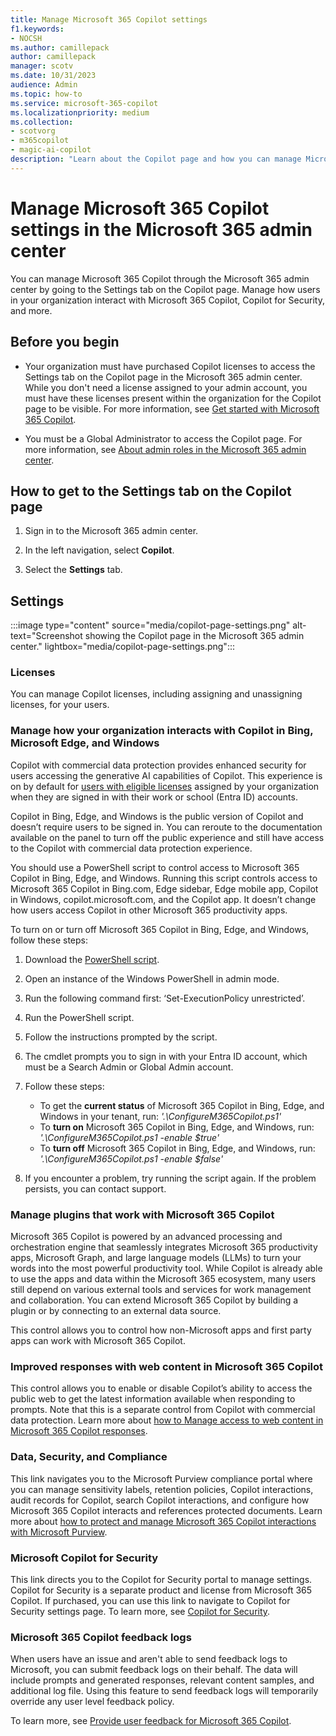 ```yaml
---
title: Manage Microsoft 365 Copilot settings
f1.keywords:
- NOCSH
ms.author: camillepack
author: camillepack
manager: scotv
ms.date: 10/31/2023
audience: Admin
ms.topic: how-to
ms.service: microsoft-365-copilot
ms.localizationpriority: medium
ms.collection: 
- scotvorg
- m365copilot
- magic-ai-copilot
description: "Learn about the Copilot page and how you can manage Microsoft 365 Copilot settings in the Microsoft 365 admin center."
---
```


# Manage Microsoft 365 Copilot settings in the Microsoft 365 admin center

You can manage Microsoft 365 Copilot through the Microsoft 365 admin center by going to the Settings tab on the Copilot page. Manage how users in your organization interact with Microsoft 365 Copilot, Copilot for Security, and more.

## Before you begin

- Your organization must have purchased Copilot licenses to access the Settings tab on the Copilot page in the Microsoft 365 admin center. While you don't need a license assigned to your admin account, you must have these licenses present within the organization for the Copilot page to be visible. For more information, see [Get started with Microsoft 365 Copilot](microsoft-365-copilot-setup.md).

- You must be a Global Administrator to access the Copilot page. For more information, see [About admin roles in the Microsoft 365 admin center](/microsoft-365/admin/add-users/about-admin-roles).

## How to get to the Settings tab on the Copilot page

1. Sign in to the Microsoft 365 admin center.

2. In the left navigation, select **Copilot**.

3. Select the **Settings** tab.

## Settings

:::image type="content" source="media/copilot-page-settings.png" alt-text="Screenshot showing the Copilot page in the Microsoft 365 admin center." lightbox="media/copilot-page-settings.png":::

### Licenses

You can manage Copilot licenses, including assigning and unassigning licenses, for your users.

### Manage how your organization interacts with Copilot in Bing, Microsoft Edge, and Windows

Copilot with commercial data protection provides enhanced security for users accessing the generative AI capabilities of Copilot. This experience is on by default for [users with eligible licenses](/copilot/manage#commercial-data-protection-eligibility) assigned by your organization when they are signed in with their work or school (Entra ID) accounts.

Copilot in Bing, Edge, and Windows is the public version of Copilot and doesn’t require users to be signed in. You can reroute to the documentation available on the panel to turn off the public experience and still have access to the Copilot with commercial data protection experience.

You should use a PowerShell script to control access to Microsoft 365 Copilot in Bing, Edge, and Windows. Running this script controls access to Microsoft 365 Copilot in Bing.com, Edge sidebar, Edge mobile app, Copilot in Windows, copilot.microsoft.com, and the Copilot app. It doesn’t change how users access Copilot in other Microsoft 365 productivity apps.  

To turn on or turn off Microsoft 365 Copilot in Bing, Edge, and Windows, follow these steps:

1. Download the [PowerShell script](https://download.microsoft.com/download/8/9/d/89d41212-7ece-414c-b6d3-f4ecb070c613/ConfigureM365Copilot.ps1).
2. Open an instance of the Windows PowerShell in admin mode.
3. Run the following command first: ‘Set-ExecutionPolicy unrestricted’.
4. Run the PowerShell script.
5. Follow the instructions prompted by the script.
6. The cmdlet prompts you to sign in with your Entra ID account, which must be a Search Admin or Global Admin account.
7. Follow these steps:

    - To get the **current status** of Microsoft 365 Copilot in Bing, Edge, and Windows in your tenant, run: *'.\ConfigureM365Copilot.ps1'*
    - To **turn on** Microsoft 365 Copilot in Bing, Edge, and Windows, run: *'.\ConfigureM365Copilot.ps1 -enable $true'*
    - To **turn off** Microsoft 365 Copilot in Bing, Edge, and Windows, run: *'.\ConfigureM365Copilot.ps1 -enable $false'*
8. If you encounter a problem, try running the script again. If the problem persists, you can contact support.

### Manage plugins that work with Microsoft 365 Copilot

Microsoft 365 Copilot is powered by an advanced processing and orchestration engine that seamlessly integrates Microsoft 365 productivity apps, Microsoft Graph, and large language models (LLMs) to turn your words into the most powerful productivity tool. While Copilot is already able to use the apps and data within the Microsoft 365 ecosystem, many users still depend on various external tools and services for work management and collaboration. You can extend Microsoft 365 Copilot by building a plugin or by connecting to an external data source.

This control allows you to control how non-Microsoft apps and first party apps can work with Microsoft 365 Copilot.

### Improved responses with web content in Microsoft 365 Copilot

This control allows you to enable or disable Copilot’s ability to access the public web to get the latest information available when responding to prompts. Note that this is a separate control from Copilot with commercial data protection. Learn more about [how to Manage access to web content in Microsoft 365 Copilot responses](manage-public-web-access.md).

### Data, Security, and Compliance

This link navigates you to the Microsoft Purview compliance portal where you can manage sensitivity labels, retention policies, Copilot interactions, audit records for Copilot, search Copilot interactions, and configure how Microsoft 365 Copilot interacts and references protected documents. Learn more about [how to protect and manage Microsoft 365 Copilot interactions with Microsoft Purview](/purview/ai-microsoft-purview).

### Microsoft Copilot for Security

This link directs you to the Copilot for Security portal to manage settings. Copilot for Security is a separate product and license from Microsoft 365 Copilot. If purchased, you can use this link to navigate to Copilot for Security settings page. To learn more, see [Copilot for Security](/copilot/security/).

### Microsoft 365 Copilot feedback logs

When users have an issue and aren't able to send feedback logs to Microsoft, you can submit feedback logs on their behalf. The data will include prompts and generated responses, relevant content samples, and additional log file. Using this feature to send feedback logs will temporarily override any user level feedback policy.

To learn more, see [Provide user feedback for Microsoft 365 Copilot](provide-feedback.md).
